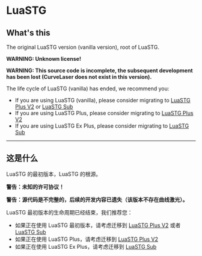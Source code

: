 # LuaSTG

## What's this

The original LuaSTG version (vanilla version), root of LuaSTG.

**WARNING: Unknown license!**

**WARNING: This source code is incomplete, the subsequent development has been lost (CurveLaser does not exist in this version).**

The life cycle of LuaSTG (vanilla) has ended, we recommend you:
* If you are using LuaSTG (vanilla), please consider migrating to [LuaSTG Plus V2](https://github.com/9chu/LuaSTGPlus) or [LuaSTG Sub](https://github.com/Legacy-LuaSTG-Engine/LuaSTG-Sub)
* If you are using LuaSTG Plus, please consider migrating to [LuaSTG Plus V2](https://github.com/9chu/LuaSTGPlus)
* If you are using LuaSTG Ex Plus, please consider migrating to [LuaSTG Sub](https://github.com/Legacy-LuaSTG-Engine/LuaSTG-Sub)

---

## 这是什么

LuaSTG 的最初版本，LuaSTG 的根源。

**警告：未知的许可协议！**

**警告：源代码是不完整的，后续的开发内容已遗失（该版本不存在曲线激光）。**

LuaSTG 最初版本的生命周期已经结束，我们推荐您：
* 如果正在使用 LuaSTG 最初版本，请考虑迁移到 [LuaSTG Plus V2](https://github.com/9chu/LuaSTGPlus) 或者 [LuaSTG Sub](https://github.com/Legacy-LuaSTG-Engine/LuaSTG-Sub)
* 如果正在使用 LuaSTG Plus，请考虑迁移到 [LuaSTG Plus V2](https://github.com/9chu/LuaSTGPlus)
* 如果正在使用 LuaSTG Ex Plus，请考虑迁移到 [LuaSTG Sub](https://github.com/Legacy-LuaSTG-Engine/LuaSTG-Sub)
